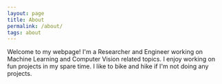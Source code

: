 ```yaml
---
layout: page
title: About
permalink: /about/
tags: about
---
```


Welcome to my webpage! I'm a Researcher and Engineer working on Machine Learning and Computer Vision related topics. I enjoy working on fun projects in my spare time. I like to bike and hike if I'm not doing any projects.
